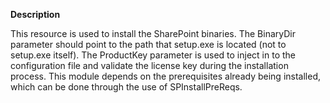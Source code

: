 **Description**

This resource is used to install the SharePoint binaries. The BinaryDir parameter should 
point to the path that setup.exe is located (not to setup.exe itself). The ProductKey 
parameter is used to inject in to the configuration file and validate the license key 
during the installation process. This module depends on the prerequisites already being 
installed, which can be done through the use of SPInstallPreReqs.
